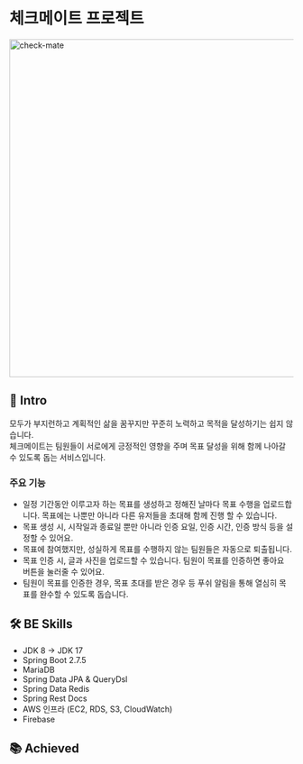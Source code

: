 # 체크메이트 프로젝트

<img width="600" alt="check-mate" src="https://user-images.githubusercontent.com/78997487/210726486-c1e0c0de-029d-419b-9263-e2f5495edd1e.png">

## 🙌 Intro

모두가 부지런하고 계획적인 삶을 꿈꾸지만 꾸준히 노력하고 목적을 달성하기는 쉽지 않습니다.   
체크메이트는 팀원들이 서로에게 긍정적인 영향을 주며 목표 달성을 위해 함께 나아갈 수 있도록 돕는 서비스입니다.

### 주요 기능
- 일정 기간동안 이루고자 하는 목표를 생성하고 정해진 날마다 목표 수행을 업로드합니다. 목표에는 나뿐만 아니라 다른 유저들을 초대해 함께 진행 할 수 있습니다.
- 목표 생성 시, 시작일과 종료일 뿐만 아니라 인증 요일, 인증 시간, 인증 방식 등을 설정할 수 있어요.
- 목표에 참여했지만, 성실하게 목표를 수행하지 않는 팀원들은 자동으로 퇴출됩니다.
- 목표 인증 시, 글과 사진을 업로드할 수 있습니다. 팀원이 목표를 인증하면 좋아요 버튼을 눌러줄 수 있어요.
- 팀원이 목표를 인증한 경우, 목표 초대를 받은 경우 등 푸쉬 알림을 통해 열심히 목표를 완수할 수 있도록 돕습니다.


## 🛠 BE Skills
- JDK 8 → JDK 17
- Spring Boot 2.7.5
- MariaDB
- Spring Data JPA & QueryDsl
- Spring Data Redis
- Spring Rest Docs
- AWS 인프라 (EC2, RDS, S3, CloudWatch)
- Firebase

## 📚 Achieved
